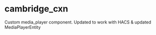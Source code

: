 # cambridge_cxn
 
Custom media_player component. 
Updated to work with HACS & updated MediaPlayerEntity
